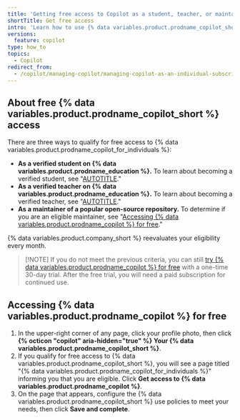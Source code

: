 ```yaml
---
title: 'Getting free access to Copilot as a student, teacher, or maintainer'
shortTitle: Get free access
intro: 'Learn how to use {% data variables.product.prodname_copilot_short %} for free as a student, teacher, or open-source maintainer.'
versions:
  feature: copilot
type: how_to
topics:
  - Copilot
redirect_from:
  - /copilot/managing-copilot/managing-copilot-as-an-individual-subscriber/getting-free-access-to-copilot-as-a-student-teacher-or-maintainer
---
```


## About free {% data variables.product.prodname_copilot_short %} access

There are three ways to qualify for free access to {% data variables.product.prodname_copilot_for_individuals %}:

* **As a verified student on {% data variables.product.prodname_education %}.** To learn about becoming a verified student, see "[AUTOTITLE](/free-pro-team@latest/education/explore-the-benefits-of-teaching-and-learning-with-github-education/github-education-for-students/apply-to-github-education-as-a-student)."
* **As a verified teacher on {% data variables.product.prodname_education %}.** To learn about becoming a verified teacher, see "[AUTOTITLE](/free-pro-team@latest/education/explore-the-benefits-of-teaching-and-learning-with-github-education/github-education-for-teachers/apply-to-github-education-as-a-teacher)."
* **As a maintainer of a popular open-source repository.** To determine if you are an eligible maintainer, see "[Accessing {% data variables.product.prodname_copilot %} for free](#accessing-github-copilot-for-free)."

{% data variables.product.company_short %} reevaluates your eligibility every month.

> [!NOTE] If you do not meet the previous criteria, you can still <a href="https://github.com/github-copilot/signup?ref_cta=Copilot+trial&ref_loc=about+github+copilot&ref_page=docs" target="_blank"><span>try {% data variables.product.prodname_copilot %} for free</span></a> with a one-time 30-day trial. After the free trial, you will need a paid subscription for continued use.

## Accessing {% data variables.product.prodname_copilot %} for free

1. In the upper-right corner of any page, click your profile photo, then click **{% octicon "copilot" aria-hidden="true" %} Your {% data variables.product.prodname_copilot_short %}**.
1. If you qualify for free access to {% data variables.product.prodname_copilot_short %}, you will see a page titled "{% data variables.product.prodname_copilot_for_individuals %}" informing you that you are eligible. Click **Get access to {% data variables.product.prodname_copilot %}**.
1. On the page that appears, configure the {% data variables.product.prodname_copilot_short %} use policies to meet your needs, then click **Save and complete**.
